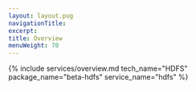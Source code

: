 ```yaml
---
layout: layout.pug
navigationTitle:
excerpt:
title: Overview
menuWeight: 70
---
```


{% include services/overview.md
    tech_name="HDFS"
    package_name="beta-hdfs"
    service_name="hdfs" %}
